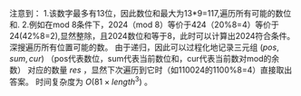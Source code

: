 注意到：
1.该数字最多有13位，因此数位和最大为13*9=117,遍历所有可能的数位和.
2.例如在mod 8条件下，2024（mod 8）等价于424（20%8=4）等价于24(42%8=2),显然整除，且2024数位和等于8，此时可以计算出2024符合条件。
深搜遍历所有位置可能的数。
由于递归，因此可以过程化地记录三元组 $(pos,sum,cur)$ （pos代表数位，sum代表当前数位和，cur代表当前数对mod的余数） 对应的数量 $res$ ，显然下次遍历到它时（如110024的1100%8=4）直接取出答案。
时间复杂度为 $O(81 \times length^3)$ 。